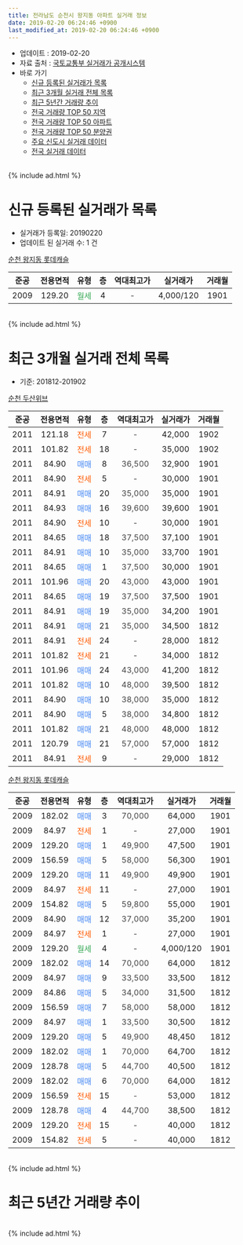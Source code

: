 ```yaml
---
title: 전라남도 순천시 왕지동 아파트 실거래 정보
date: 2019-02-20 06:24:46 +0900
last_modified_at: 2019-02-20 06:24:46 +0900
---
```


* 업데이트 : 2019-02-20
* 자료 출처 : [국토교통부 실거래가 공개시스템](http://rt.molit.go.kr)
* 바로 가기
    * [신규 등록된 실거래가 목록](#신규-등록된-실거래가-목록)
    * [최근 3개월 실거래 전체 목록](#최근-3개월-실거래-전체-목록)
    * [최근 5년간 거래량 추이](#최근-5년간-거래량-추이)
    * [전국 거래량 TOP 50 지역](https://inasie.github.io/apt-trade-info/최근-3개월-전국에서-가장-거래가-많이-발생한-지역)
    * [전국 거래량 TOP 50 아파트](https://inasie.github.io/apt-trade-info/최근-3개월-전국에서-가장-거래가-많이-발생한-아파트)
    * [전국 거래량 TOP 50 분양권](https://inasie.github.io/apt-trade-info/최근-3개월-전국에서-가장-거래가-많이-발생한-분양권)
    * [주요 신도시 실거래 데이터](https://inasie.github.io/apt-trade-info/주요-신도시)
    * [전국 실거래 데이터](https://inasie.github.io/apt-trade-info/전국)
<br>
{% include ad.html %}
<br>

# 신규 등록된 실거래가 목록
* 실거래가 등록일: 20190220
* 업데이트 된 실거래 수: 1 건


[순천 왕지동 롯데캐슬](https://search.naver.com/search.naver?query=%EC%A0%84%EB%9D%BC%EB%82%A8%EB%8F%84+%EC%88%9C%EC%B2%9C%EC%8B%9C+%EC%99%95%EC%A7%80%EB%8F%99+%EC%88%9C%EC%B2%9C+%EC%99%95%EC%A7%80%EB%8F%99+%EB%A1%AF%EB%8D%B0%EC%BA%90%EC%8A%AC)

|준공|전용면적|유형|층|역대최고가|실거래가|거래월|
|:---:|:---:|:---:|:---:|:---:|:---:|:---:|
|2009|129.20|<span style="color:#34a853">월세</span>|4|<span style="color:#444444">-</span>|4,000/120|1901|


<br>
{% include ad.html %}
<br>

# 최근 3개월 실거래 전체 목록
* 기준: 201812-201902


[순천 두산위브](https://search.naver.com/search.naver?query=%EC%A0%84%EB%9D%BC%EB%82%A8%EB%8F%84+%EC%88%9C%EC%B2%9C%EC%8B%9C+%EC%99%95%EC%A7%80%EB%8F%99+%EC%88%9C%EC%B2%9C+%EB%91%90%EC%82%B0%EC%9C%84%EB%B8%8C)

|준공|전용면적|유형|층|역대최고가|실거래가|거래월|
|:---:|:---:|:---:|:---:|:---:|:---:|:---:|
|2011|121.18|<span style="color:#ff5a00">전세</span>|7|<span style="color:#444444">-</span>|42,000|1902|
|2011|101.82|<span style="color:#ff5a00">전세</span>|18|<span style="color:#444444">-</span>|35,000|1902|
|2011|84.90|<span style="color:#4285f3">매매</span>|8|<span style="color:#444444">36,500</span>|32,900|1901|
|2011|84.90|<span style="color:#ff5a00">전세</span>|5|<span style="color:#444444">-</span>|30,000|1901|
|2011|84.91|<span style="color:#4285f3">매매</span>|20|<span style="color:#444444">35,000</span>|35,000|1901|
|2011|84.93|<span style="color:#4285f3">매매</span>|16|<span style="color:#444444">39,600</span>|39,600|1901|
|2011|84.90|<span style="color:#ff5a00">전세</span>|10|<span style="color:#444444">-</span>|30,000|1901|
|2011|84.65|<span style="color:#4285f3">매매</span>|18|<span style="color:#444444">37,500</span>|37,100|1901|
|2011|84.91|<span style="color:#4285f3">매매</span>|10|<span style="color:#444444">35,000</span>|33,700|1901|
|2011|84.65|<span style="color:#4285f3">매매</span>|1|<span style="color:#444444">37,500</span>|30,000|1901|
|2011|101.96|<span style="color:#4285f3">매매</span>|20|<span style="color:#444444">43,000</span>|43,000|1901|
|2011|84.65|<span style="color:#4285f3">매매</span>|19|<span style="color:#444444">37,500</span>|37,500|1901|
|2011|84.91|<span style="color:#4285f3">매매</span>|19|<span style="color:#444444">35,000</span>|34,200|1901|
|2011|84.91|<span style="color:#4285f3">매매</span>|21|<span style="color:#444444">35,000</span>|34,500|1812|
|2011|84.91|<span style="color:#ff5a00">전세</span>|24|<span style="color:#444444">-</span>|28,000|1812|
|2011|101.82|<span style="color:#ff5a00">전세</span>|21|<span style="color:#444444">-</span>|34,000|1812|
|2011|101.96|<span style="color:#4285f3">매매</span>|24|<span style="color:#444444">43,000</span>|41,200|1812|
|2011|101.82|<span style="color:#4285f3">매매</span>|10|<span style="color:#444444">48,000</span>|39,500|1812|
|2011|84.90|<span style="color:#4285f3">매매</span>|10|<span style="color:#444444">38,000</span>|35,000|1812|
|2011|84.90|<span style="color:#4285f3">매매</span>|5|<span style="color:#444444">38,000</span>|34,800|1812|
|2011|101.82|<span style="color:#4285f3">매매</span>|21|<span style="color:#444444">48,000</span>|48,000|1812|
|2011|120.79|<span style="color:#4285f3">매매</span>|21|<span style="color:#444444">57,000</span>|57,000|1812|
|2011|84.91|<span style="color:#ff5a00">전세</span>|9|<span style="color:#444444">-</span>|29,000|1812|

[순천 왕지동 롯데캐슬](https://search.naver.com/search.naver?query=%EC%A0%84%EB%9D%BC%EB%82%A8%EB%8F%84+%EC%88%9C%EC%B2%9C%EC%8B%9C+%EC%99%95%EC%A7%80%EB%8F%99+%EC%88%9C%EC%B2%9C+%EC%99%95%EC%A7%80%EB%8F%99+%EB%A1%AF%EB%8D%B0%EC%BA%90%EC%8A%AC)

|준공|전용면적|유형|층|역대최고가|실거래가|거래월|
|:---:|:---:|:---:|:---:|:---:|:---:|:---:|
|2009|182.02|<span style="color:#4285f3">매매</span>|3|<span style="color:#444444">70,000</span>|64,000|1901|
|2009|84.97|<span style="color:#ff5a00">전세</span>|1|<span style="color:#444444">-</span>|27,000|1901|
|2009|129.20|<span style="color:#4285f3">매매</span>|1|<span style="color:#444444">49,900</span>|47,500|1901|
|2009|156.59|<span style="color:#4285f3">매매</span>|5|<span style="color:#444444">58,000</span>|56,300|1901|
|2009|129.20|<span style="color:#4285f3">매매</span>|11|<span style="color:#444444">49,900</span>|49,900|1901|
|2009|84.97|<span style="color:#ff5a00">전세</span>|11|<span style="color:#444444">-</span>|27,000|1901|
|2009|154.82|<span style="color:#4285f3">매매</span>|5|<span style="color:#444444">59,800</span>|55,000|1901|
|2009|84.90|<span style="color:#4285f3">매매</span>|12|<span style="color:#444444">37,000</span>|35,200|1901|
|2009|84.97|<span style="color:#ff5a00">전세</span>|1|<span style="color:#444444">-</span>|27,000|1901|
|2009|129.20|<span style="color:#34a853">월세</span>|4|<span style="color:#444444">-</span>|4,000/120|1901|
|2009|182.02|<span style="color:#4285f3">매매</span>|14|<span style="color:#444444">70,000</span>|64,000|1812|
|2009|84.97|<span style="color:#4285f3">매매</span>|9|<span style="color:#444444">33,500</span>|33,500|1812|
|2009|84.86|<span style="color:#4285f3">매매</span>|5|<span style="color:#444444">34,000</span>|31,500|1812|
|2009|156.59|<span style="color:#4285f3">매매</span>|7|<span style="color:#444444">58,000</span>|58,000|1812|
|2009|84.97|<span style="color:#4285f3">매매</span>|1|<span style="color:#444444">33,500</span>|30,500|1812|
|2009|129.20|<span style="color:#4285f3">매매</span>|5|<span style="color:#444444">49,900</span>|48,450|1812|
|2009|182.02|<span style="color:#4285f3">매매</span>|1|<span style="color:#444444">70,000</span>|64,700|1812|
|2009|128.78|<span style="color:#4285f3">매매</span>|5|<span style="color:#444444">44,700</span>|40,500|1812|
|2009|182.02|<span style="color:#4285f3">매매</span>|6|<span style="color:#444444">70,000</span>|64,000|1812|
|2009|156.59|<span style="color:#ff5a00">전세</span>|15|<span style="color:#444444">-</span>|53,000|1812|
|2009|128.78|<span style="color:#4285f3">매매</span>|4|<span style="color:#444444">44,700</span>|38,500|1812|
|2009|129.20|<span style="color:#ff5a00">전세</span>|15|<span style="color:#444444">-</span>|40,000|1812|
|2009|154.82|<span style="color:#ff5a00">전세</span>|5|<span style="color:#444444">-</span>|40,000|1812|


<br>
{% include ad.html %}
<br>

# 최근 5년간 거래량 추이


<div style="width:100%;">
    <canvas id="deal_progress" height="200"></canvas>
</div>

<script>
new Chart(document.getElementById("deal_progress"), {
    type: 'line',
    data: {
        labels: ['201402','201403','201404','201405','201406','201407','201408','201409','201410','201411','201412','201501','201502','201503','201504','201505','201506','201507','201508','201509','201510','201511','201512','201601','201602','201603','201604','201605','201606','201607','201608','201609','201610','201611','201612','201701','201702','201703','201704','201705','201706','201707','201708','201709','201710','201711','201712','201801','201802','201803','201804','201805','201806','201807','201808','201809','201810','201811','201812','201901','201902'],
        datasets: [{
            label: '매매',
            pointRadius: 1,
            data: [12, 16, 12, 12, 11, 9, 17, 21, 21, 17, 13, 22, 17, 21, 24, 24, 23, 29, 25, 41, 36, 37, 33, 26, 22, 38, 36, 38, 33, 37, 40, 24, 35, 23, 20, 11, 21, 25, 17, 18, 18, 19, 20, 20, 20, 15, 17, 19, 19, 17, 15, 11, 10, 8, 18, 16, 17, 9, 17, 15, 0],
            borderColor: "rgba(255, 201, 14, 1)",
            backgroundColor: "rgba(255, 201, 14, 0.5)",
            fill: false,
            lineTension: 0
        },{
            label: '전월세',
            pointRadius: 1,
            data: [6, 7, 9, 3, 4, 6, 1, 10, 11, 8, 10, 16, 18, 12, 4, 3, 5, 4, 2, 4, 5, 2, 6, 5, 4, 6, 4, 3, 7, 4, 5, 6, 6, 5, 6, 6, 8, 8, 2, 7, 3, 5, 3, 9, 7, 8, 5, 7, 8, 12, 5, 7, 3, 6, 6, 9, 4, 7, 6, 6, 2],
            borderColor: "rgba(0, 141, 185, 1)",
            backgroundColor: "rgba(0, 141, 185, 0.5)",
            fill: false,
            lineTension: 0
        }
        ]
    },
    options: {
        responsive: true,
        title: {
            display: false
        },
        tooltips: {
            mode: 'index',
            intersect: false
        },
        hover: {
            mode: 'nearest',
            intersect: true
        },
        scales: {
            xAxes: [{
                display: true,
                scaleLabel: {
                    display: true,
                    labelString: '년/월'
                }
            }],
            yAxes: [{
                display: true,
                ticks: {
                    suggestedMin: 0,
                },
                scaleLabel: {
                    display: true,
                    labelString: '실거래 수'
                }
            }]
        }
    }
});

</script>


<br>
{% include ad.html %}
<br>

